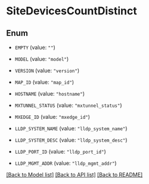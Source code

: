 # SiteDevicesCountDistinct

## Enum


* `EMPTY` (value: `""`)

* `MODEL` (value: `"model"`)

* `VERSION` (value: `"version"`)

* `MAP_ID` (value: `"map_id"`)

* `HOSTNAME` (value: `"hostname"`)

* `MXTUNNEL_STATUS` (value: `"mxtunnel_status"`)

* `MXEDGE_ID` (value: `"mxedge_id"`)

* `LLDP_SYSTEM_NAME` (value: `"lldp_system_name"`)

* `LLDP_SYSTEM_DESC` (value: `"lldp_system_desc"`)

* `LLDP_PORT_ID` (value: `"lldp_port_id"`)

* `LLDP_MGMT_ADDR` (value: `"lldp_mgmt_addr"`)


[[Back to Model list]](../README.md#documentation-for-models) [[Back to API list]](../README.md#documentation-for-api-endpoints) [[Back to README]](../README.md)


